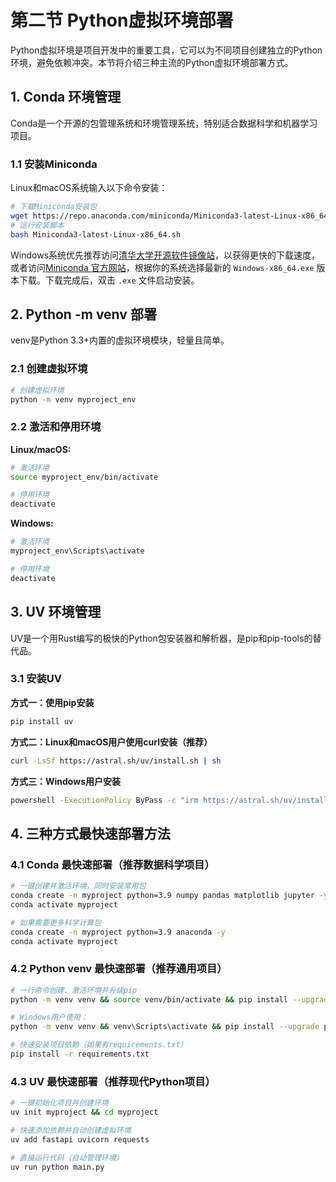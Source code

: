 # 第二节 Python虚拟环境部署

Python虚拟环境是项目开发中的重要工具，它可以为不同项目创建独立的Python环境，避免依赖冲突。本节将介绍三种主流的Python虚拟环境部署方式。

## 1. Conda 环境管理

Conda是一个开源的包管理系统和环境管理系统，特别适合数据科学和机器学习项目。

### 1.1 安装Miniconda

Linux和macOS系统输入以下命令安装：

```bash
# 下载Miniconda安装包
wget https://repo.anaconda.com/miniconda/Miniconda3-latest-Linux-x86_64.sh
# 运行安装脚本
bash Miniconda3-latest-Linux-x86_64.sh
```

Windows系统优先推荐访问[清华大学开源软件镜像站](https://mirrors.tuna.tsinghua.edu.cn/anaconda/miniconda/)，以获得更快的下载速度，或者访问[Miniconda 官方网站](https://docs.conda.io/en/latest/miniconda.html)，根据你的系统选择最新的 `Windows-x86_64.exe` 版本下载。下载完成后，双击 `.exe` 文件启动安装。

## 2. Python -m venv 部署

venv是Python 3.3+内置的虚拟环境模块，轻量且简单。

### 2.1 创建虚拟环境

```bash
# 创建虚拟环境
python -m venv myproject_env
```

### 2.2 激活和停用环境

**Linux/macOS:**
```bash
# 激活环境
source myproject_env/bin/activate

# 停用环境
deactivate
```

**Windows:**
```bash
# 激活环境
myproject_env\Scripts\activate

# 停用环境
deactivate
```

## 3. UV 环境管理

UV是一个用Rust编写的极快的Python包安装器和解析器，是pip和pip-tools的替代品。

### 3.1 安装UV

**方式一：使用pip安装**
```bash
pip install uv
```

**方式二：Linux和macOS用户使用curl安装（推荐）**
```bash
curl -LsSf https://astral.sh/uv/install.sh | sh
```

**方式三：Windows用户安装**
```bash
powershell -ExecutionPolicy ByPass -c "irm https://astral.sh/uv/install.ps1 | iex"
```

## 4. 三种方式最快速部署方法

### 4.1 Conda 最快速部署（推荐数据科学项目）

```bash
# 一键创建并激活环境，同时安装常用包
conda create -n myproject python=3.9 numpy pandas matplotlib jupyter -y
conda activate myproject

# 如果需要更多科学计算包
conda create -n myproject python=3.9 anaconda -y
conda activate myproject
```

### 4.2 Python venv 最快速部署（推荐通用项目）

```bash
# 一行命令创建、激活环境并升级pip
python -m venv venv && source venv/bin/activate && pip install --upgrade pip

# Windows用户使用：
python -m venv venv && venv\Scripts\activate && pip install --upgrade pip

# 快速安装项目依赖（如果有requirements.txt）
pip install -r requirements.txt
```


### 4.3 UV 最快速部署（推荐现代Python项目）

```bash
# 一键初始化项目并创建环境
uv init myproject && cd myproject

# 快速添加依赖并自动创建虚拟环境
uv add fastapi uvicorn requests

# 直接运行代码（自动管理环境）
uv run python main.py
```
